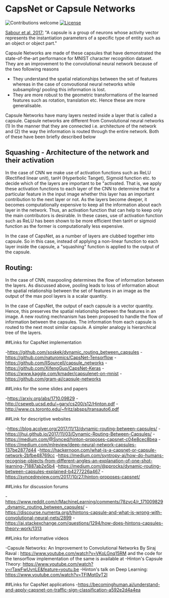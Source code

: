 # CapsNet or Capsule Networks

![Contributions welcome](https://img.shields.io/badge/contributions-welcome-brightgreen.svg?style=plastic)
[![License](https://img.shields.io/badge/license-Apache%202.0-blue.svg?style=plastic)](https://opensource.org/licenses/Apache-2.0)


[Sabour et al. 2017:](https://arxiv.org/abs/1710.09829) "A capsule is a group of neurons whose activity vector represents the instantiation parameters of a specific type of entity such as an object or object part."

Capsule Networks are made of these capsules that have demonstrated the state-of-the-art performance for MNIST character recognition dataset. They are an improvement to the convolutional neural network because of the two following reasons

-  They understand the spatial relationships between the set of features whereas in the case of convoutional neural networks while subsampling/ pooling this information is lost.
-  They are more robust to the geometric transformations of the learned features such as rotation, translation etc. Hence these are more generalisable. 

Capsule Networks have many layers nested inside a layer that is called a capsule. Capsule networks are different from Convolutional neural networks (1) In the manner that they are connected i.e. architecture of the network and (2) the way the information is routed through the entire network. Both of these have been briefly described below

## Squashing - Architecture of the network and their activation  

In the case of CNN we make use of activation functions such as ReLU (Rectified linear unit), tanH (Hyperbolic Tanget), Sigmoid function etc. to decide which of the layers are important to be "activated. That is, we apply these activation functions to each layer of the CNN to determine that for a particular feature in the input image whether this layer has an important contribution to the next layer or not. As the layers become deeper, it becomes computationally expensive to keep all the information about each layer in the network. Thus, an activation function that can help to keep only the main contributors is desirable. In these cases, use of activation function such as ReLU has been shown to be more efficient then tanH or sigmoid function as the former is computationally less expensive. 

In the case of CapsNet, as a number of layers are clubbed together into capsule. So in this case, instead of applying a non-linear function to each layer inside the capsule, a "squashing" function is applied to the output of the capsule.  

## Routing: 

In the case of CNN, maxpooling determines the flow of information between the layers. As discussed above, pooling leads to loss of information about the spatial relationship between the set of features in an image as the output of the max pool layers is a scalar quantity.

In the case of CapsNet, the output of each capsule is a vector quantity. Hence, this preserves the spatial relationship between the features in an image. A new routing mechnanism has been proposed to handle the flow of information between the capsules. The information from each capsule is routed to the next most similar capsule. A simpler analogy is hierarchical tree of the layers.


##Links for CapsNet implementation

-https://github.com/soskek/dynamic_routing_between_capsules
-https://github.com/naturomics/CapsNet-Tensorflow
-https://github.com/llSourcell/capsule_networks
-https://github.com/XifengGuo/CapsNet-Keras
-https://www.kaggle.com/kmader/capsulenet-on-mnist
-https://github.com/gram-ai/capsule-networks


##Links for the some slides and papers

-https://arxiv.org/abs/1710.09829
-http://cseweb.ucsd.edu/~gary/cs200/s12/Hinton.pdf
-http://www.cs.toronto.edu/~fritz/absps/transauto6.pdf

##Link for descriptive websites

-https://blog.acolyer.org/2017/11/13/dynamic-routing-between-capsules/
-https://jhui.github.io/2017/11/03/Dynamic-Routing-Between-Capsules/
-https://medium.com/@Synced/hinton-proposes-capsnet-c04e8cec8bea
-https://medium.com/mlreview/deep-neural-network-capsules-137be2877d44
-https://hackernoon.com/what-is-a-capsnet-or-capsule-network-2bfbe48769cc
-https://medium.com/syntropy-ai/how-do-humans-recognise-objects-from-different-angles-an-explanation-of-one-shot-learning-71887ab2e5b4
-https://medium.com/@pprocks/dynamic-routing-between-capsules-explained-b4277226a467
-https://syncedreview.com/2017/10/27/hinton-proposes-capsnet/

##Links for discussion forums

-https://www.reddit.com/r/MachineLearning/comments/78zvc4/r_171009829_dynamic_routing_between_capsules/
-https://discourse.numenta.org/t/hintons-capsule-and-what-is-wrong-with-convolutional-neural-nets/2899
-https://ai.stackexchange.com/questions/1294/how-does-hintons-capsules-theory-work/1313

##Links for informative videos

-Capsule Networks: An Improvement to Convolutional Networks By Siraj Raval : https://www.youtube.com/watch?v=VKoLGnq15RM and the code for the tensorflow implementation of the same is available at 
-Hinton's Capsule Theory: https://www.youtube.com/watch?v=rTawFwUvnLE&feature=youtu.be
-Hinton's talk on Deep Learning: https://www.youtube.com/watch?v=TFIMqt0yT2I

##Links for CapsNet applications
-https://becominghuman.ai/understand-and-apply-capsnet-on-traffic-sign-classification-a592e2d4a4ea
